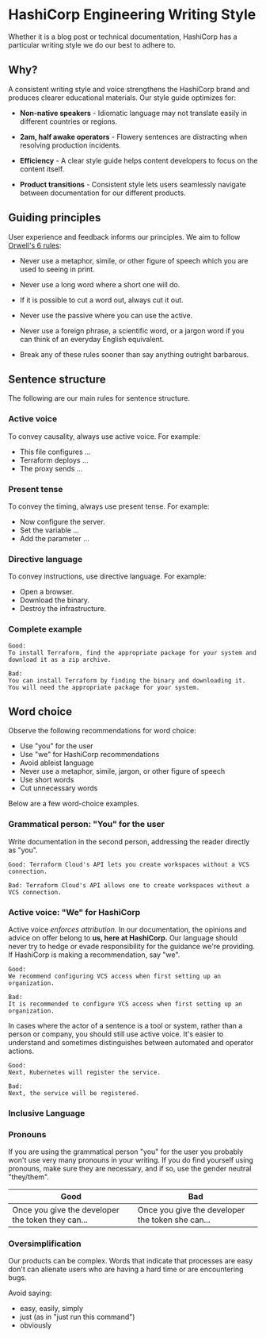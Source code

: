# HashiCorp Engineering Writing Style

Whether it is a blog post or technical documentation, HashiCorp has a particular writing style we do our best to adhere to.

## Why?

A consistent writing style and voice strengthens the HashiCorp brand and 
produces clearer educational materials. Our style guide optimizes for:

- **Non-native speakers** - Idiomatic language may not translate easily in different countries or regions.

- **2am, half awake operators** - Flowery sentences are distracting when resolving production incidents.

- **Efficiency** - A clear style guide helps content developers to focus on the content itself. 

- **Product transitions** - Consistent style lets users seamlessly navigate between documentation for our different products.

## Guiding principles

User experience and feedback informs our principles. We aim to follow [Orwell's 6
rules](http://www.orwell.ru/library/essays/politics/english/e_polit):

- Never use a metaphor, simile, or other figure of speech which you are used to
  seeing in print.

- Never use a long word where a short one will do.

- If it is possible to cut a word out, always cut it out.

- Never use the passive where you can use the active.

- Never use a foreign phrase, a scientific word, or a jargon word if you can
  think of an everyday English equivalent.

- Break any of these rules sooner than say anything outright barbarous.

## Sentence structure

The following are our main rules for sentence structure.

### Active voice

To convey causality, always use active voice. For example:

- This file configures ...
- Terraform deploys ...
- The proxy sends ...

### Present tense

To convey the timing, always use present tense. For example:

- Now configure the server.
- Set the variable ...
- Add the parameter ...

### Directive language

To convey instructions, use directive language. For example:

- Open a browser. 
- Download the binary.
- Destroy the infrastructure. 


### Complete example

```text
Good:
To install Terraform, find the appropriate package for your system and download it as a zip archive.

Bad:
You can install Terraform by finding the binary and downloading it. You will need the appropriate package for your system.
```

## Word choice

Observe the following recommendations for word choice:

- Use "you" for the user
- Use "we" for HashiCorp recommendations
- Avoid ableist language
- Never use a metaphor, simile, jargon, or other figure of speech
- Use short words 
- Cut unnecessary words

Below are a few word-choice examples. 

### Grammatical person: "You" for the user

Write documentation in the second person, addressing the reader directly as "you".

```text
Good: Terraform Cloud's API lets you create workspaces without a VCS connection.

Bad: Terraform Cloud's API allows one to create workspaces without a VCS connection.
```

### Active voice: "We" for HashiCorp

Active voice _enforces attribution._ In
our documentation, the opinions and advice on offer belong to **us, here at
HashiCorp.** Our language should never try to hedge or evade responsibility for
the guidance we're providing. If HashiCorp is making a recommendation, say "we".

```text
Good:
We recommend configuring VCS access when first setting up an organization.

Bad:
It is recommended to configure VCS access when first setting up an organization.
```

In cases where the actor of a sentence is a tool or system, rather than a person
or company, you should still use active voice. It's easier to
understand and sometimes distinguishes between automated and operator actions.

```text
Good:
Next, Kubernetes will register the service.

Bad:
Next, the service will be registered.
```

### Inclusive Language

### Pronouns

If you are using the grammatical person "you" for the user you probably won't
use very many pronouns in your writing. If you do find yourself using pronouns,
make sure they are necessary, and if so, use the gender neutral "they/them".

|Good|Bad|
-|-
|Once you give the developer the token they can...|Once you give the developer the token she can...|

### Oversimplification

Our products can be complex. Words that indicate that processes are easy
don't can alienate users who are having a hard time or are encountering bugs.

Avoid saying:
- easy, easily, simply
- just (as in "just run this command")
- obviously
